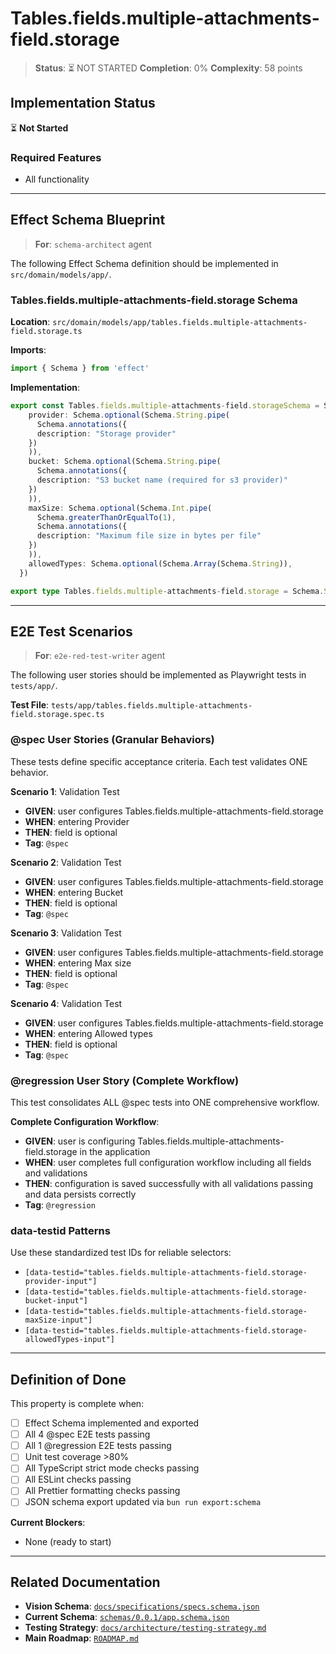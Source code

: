 # Tables.fields.multiple-attachments-field.storage

> **Status**: ⏳ NOT STARTED
> **Completion**: 0%
> **Complexity**: 58 points

## Implementation Status

⏳ **Not Started**

### Required Features

- All functionality

---

## Effect Schema Blueprint

> **For**: `schema-architect` agent

The following Effect Schema definition should be implemented in `src/domain/models/app/`.

### Tables.fields.multiple-attachments-field.storage Schema

**Location**: `src/domain/models/app/tables.fields.multiple-attachments-field.storage.ts`

**Imports**:

```typescript
import { Schema } from 'effect'
```

**Implementation**:

```typescript
export const Tables.fields.multiple-attachments-field.storageSchema = Schema.Struct({
    provider: Schema.optional(Schema.String.pipe(
      Schema.annotations({
      description: "Storage provider"
    })
    )),
    bucket: Schema.optional(Schema.String.pipe(
      Schema.annotations({
      description: "S3 bucket name (required for s3 provider)"
    })
    )),
    maxSize: Schema.optional(Schema.Int.pipe(
      Schema.greaterThanOrEqualTo(1),
      Schema.annotations({
      description: "Maximum file size in bytes per file"
    })
    )),
    allowedTypes: Schema.optional(Schema.Array(Schema.String)),
  })

export type Tables.fields.multiple-attachments-field.storage = Schema.Schema.Type<typeof Tables.fields.multiple-attachments-field.storageSchema>
```

---

## E2E Test Scenarios

> **For**: `e2e-red-test-writer` agent

The following user stories should be implemented as Playwright tests in `tests/app/`.

**Test File**: `tests/app/tables.fields.multiple-attachments-field.storage.spec.ts`

### @spec User Stories (Granular Behaviors)

These tests define specific acceptance criteria. Each test validates ONE behavior.

**Scenario 1**: Validation Test

- **GIVEN**: user configures Tables.fields.multiple-attachments-field.storage
- **WHEN**: entering Provider
- **THEN**: field is optional
- **Tag**: `@spec`

**Scenario 2**: Validation Test

- **GIVEN**: user configures Tables.fields.multiple-attachments-field.storage
- **WHEN**: entering Bucket
- **THEN**: field is optional
- **Tag**: `@spec`

**Scenario 3**: Validation Test

- **GIVEN**: user configures Tables.fields.multiple-attachments-field.storage
- **WHEN**: entering Max size
- **THEN**: field is optional
- **Tag**: `@spec`

**Scenario 4**: Validation Test

- **GIVEN**: user configures Tables.fields.multiple-attachments-field.storage
- **WHEN**: entering Allowed types
- **THEN**: field is optional
- **Tag**: `@spec`

### @regression User Story (Complete Workflow)

This test consolidates ALL @spec tests into ONE comprehensive workflow.

**Complete Configuration Workflow**:

- **GIVEN**: user is configuring Tables.fields.multiple-attachments-field.storage in the application
- **WHEN**: user completes full configuration workflow including all fields and validations
- **THEN**: configuration is saved successfully with all validations passing and data persists correctly
- **Tag**: `@regression`

### data-testid Patterns

Use these standardized test IDs for reliable selectors:

- `[data-testid="tables.fields.multiple-attachments-field.storage-provider-input"]`
- `[data-testid="tables.fields.multiple-attachments-field.storage-bucket-input"]`
- `[data-testid="tables.fields.multiple-attachments-field.storage-maxSize-input"]`
- `[data-testid="tables.fields.multiple-attachments-field.storage-allowedTypes-input"]`

---

## Definition of Done

This property is complete when:

- [ ] Effect Schema implemented and exported
- [ ] All 4 @spec E2E tests passing
- [ ] All 1 @regression E2E tests passing
- [ ] Unit test coverage >80%
- [ ] All TypeScript strict mode checks passing
- [ ] All ESLint checks passing
- [ ] All Prettier formatting checks passing
- [ ] JSON schema export updated via `bun run export:schema`

**Current Blockers**:

- None (ready to start)

---

## Related Documentation

- **Vision Schema**: [`docs/specifications/specs.schema.json`](../specs.schema.json)
- **Current Schema**: [`schemas/0.0.1/app.schema.json`](../../schemas/0.0.1/app.schema.json)
- **Testing Strategy**: [`docs/architecture/testing-strategy.md`](../../architecture/testing-strategy.md)
- **Main Roadmap**: [`ROADMAP.md`](../../../ROADMAP.md)
